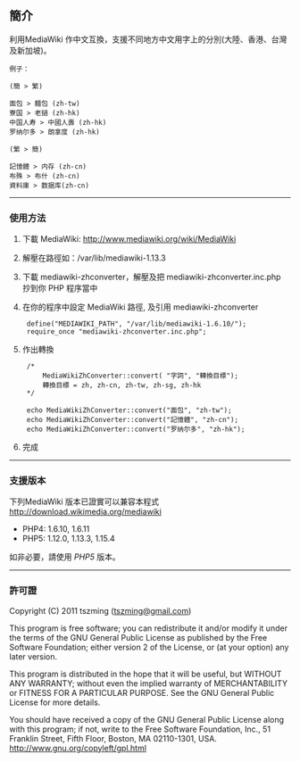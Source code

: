 ﻿簡介
----

利用MediaWiki 作中文互換，支援不同地方中文用字上的分別(大陸、香港、台灣及新加坡)。

```
例子：

(簡 > 繁)

面包 > 麵包 (zh-tw)
寮国 > 老撾 (zh-hk)
中国人寿 > 中國人壽 (zh-hk)
罗纳尔多 > 朗拿度 (zh-hk)

(繁 > 簡)

記憶體 > 内存 (zh-cn)
布殊 > 布什 (zh-cn)
資料庫 > 数据库(zh-cn)
```

----
### 使用方法

1. 下載 MediaWiki: http://www.mediawiki.org/wiki/MediaWiki

2. 解壓在路徑如：/var/lib/mediawiki-1.13.3

3. 下載 mediawiki-zhconverter，解壓及把 mediawiki-zhconverter.inc.php 抄到你 PHP 程序當中

4. 在你的程序中設定 MediaWiki 路徑, 及引用 mediawiki-zhconverter


        define("MEDIAWIKI_PATH", "/var/lib/mediawiki-1.6.10/");
        require_once "mediawiki-zhconverter.inc.php";


4. 作出轉換

        /*
            MediaWikiZhConverter::convert( "字詞", "轉換目標");  
            轉換目標 = zh, zh-cn, zh-tw, zh-sg, zh-hk
        */
        
        echo MediaWikiZhConverter::convert("面包", "zh-tw");
        echo MediaWikiZhConverter::convert("記憶體", "zh-cn");
        echo MediaWikiZhConverter::convert("罗纳尔多", "zh-hk");



5. 完成


----
### 支援版本

下列MediaWiki 版本已證實可以兼容本程式 http://download.wikimedia.org/mediawiki

 * PHP4: 1.6.10, 1.6.11
 * PHP5: 1.12.0, 1.13.3, 1.15.4

如非必要，請使用 *PHP5* 版本。

----
### 許可證

Copyright (C) 2011 tszming (tszming@gmail.com)

This program is free software; you can redistribute it and/or modify
it under the terms of the GNU General Public License as published by
the Free Software Foundation; either version 2 of the License, or
(at your option) any later version.

This program is distributed in the hope that it will be useful,
but WITHOUT ANY WARRANTY; without even the implied warranty of
MERCHANTABILITY or FITNESS FOR A PARTICULAR PURPOSE. See the
GNU General Public License for more details.

You should have received a copy of the GNU General Public License along
with this program; if not, write to the Free Software Foundation, Inc.,
51 Franklin Street, Fifth Floor, Boston, MA  02110-1301, USA.
http://www.gnu.org/copyleft/gpl.html

